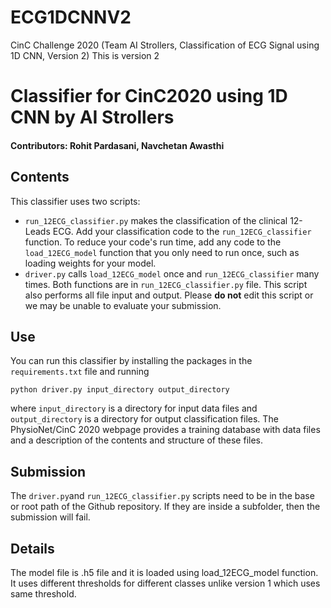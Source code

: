 # ECG1DCNNV2
CinC Challenge 2020 (Team AI Strollers, Classification of ECG Signal using 1D CNN, Version 2)
This is version 2
# Classifier for CinC2020 using 1D CNN by AI Strollers

#### Contributors: Rohit Pardasani, Navchetan Awasthi

## Contents

This classifier uses two scripts:

* `run_12ECG_classifier.py` makes the classification of the clinical 12-Leads ECG. Add your classification code to the `run_12ECG_classifier` function. To reduce your code's run time, add any code to the `load_12ECG_model` function that you only need to run once, such as loading weights for your model.
* `driver.py` calls `load_12ECG_model` once and `run_12ECG_classifier` many times. Both functions are in `run_12ECG_classifier.py` file. This script also performs all file input and output. Please **do not** edit this script or we may be unable to evaluate your submission.

## Use

You can run this classifier by installing the packages in the `requirements.txt` file and running

    python driver.py input_directory output_directory

where `input_directory` is a directory for input data files and `output_directory` is a directory for output classification files. The PhysioNet/CinC 2020 webpage provides a training database with data files and a description of the contents and structure of these files.

## Submission

The `driver.py`and `run_12ECG_classifier.py` scripts need to be in the base or root path of the Github repository. If they are inside a subfolder, then the submission will fail.

## Details
The model file is .h5 file and it is loaded using load_12ECG_model function. It uses different thresholds for different classes unlike version 1 which uses same threshold.

